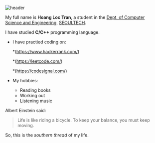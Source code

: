 ![header](https://capsule-render.vercel.app/api?type=soft&height=250&color=gradient&text=Lohan&animation=twinkling)

My full name is **Hoang Loc Tran**, a student in the  [Dept. of Computer Science and Engineering](https://computer.seoultech.ac.kr/), [SEOULTECH](https://en.seoultech.ac.kr/).

I have studied **C/C++** programming language.

* I have practied coding on:
  
  *(https://www.hackerrank.com/)
  
  *(https://leetcode.com/)
  
  *(https://codesignal.com/)
  
* My hobbies:
  * Reading books
  * Working out
  * Listening music

Albert Einstein said:

> Life is like riding a bicycle. 
> To keep your balance, you must keep moving.

So, this is the *southern thread* of my life.
